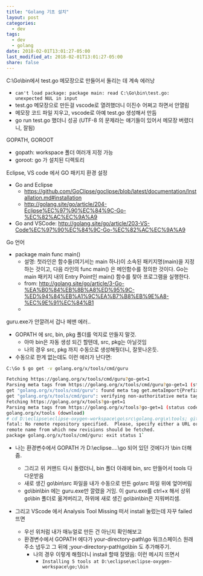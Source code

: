 ```yaml
---
title: "Golang 기초 설치"
layout: post
categories:
  - dev
tags:
  - dev
  - golang
date: 2018-02-01T13:01:27-05:00
last_modified_at: 2018-02-01T13:01:27-05:00
share: false
---
```


C:\Go\bin에서 test.go 메모장으로 만들어서 돌리는 데 계속 에러낭
- `can't load package: package main: read C:\Go\bin\test.go: unexpected NUL in input`
- test.go 메모장으로 만든걸 vscode로 열려했더니 이진수 어쩌고 하면서 안열림
- 메모장 코드 파일 지우고, vscode로 아예 test.go 생성해서 만듬
- go run test.go 했더니 성공 (UTF-8 의 문제라는 얘기들이 있어서 메모장 버렸더니, 잘됨)

GOPATH, GOROOT
- gopath: workspace 폴더 여러개 지정 가능
- goroot: go 가 설치된 디렉토리

Eclipse, VS code 에서 GO 패키지 환경 설정
- Go and Eclipse
    - https://github.com/GoClipse/goclipse/blob/latest/documentation/Installation.md#installation
    - http://golang.site/go/article/204-Eclipse%EC%97%90%EC%84%9C-Go-%EC%82%AC%EC%9A%A9
- Go and VSCode: http://golang.site/go/article/203-VS-Code%EC%97%90%EC%84%9C-Go-%EC%82%AC%EC%9A%A9

Go 언어
- package main func main()
    - 설명: 첫라인은 함수들(여기서는 main 하나)이 소속된 패키지명(main)을 지정하는 것이고, 다음 라인의 func main() 은 메인함수를 정의한 것이다. Go는 main 패키지 내의 Entry Point인 main() 함수를 찾아 프로그램을 실행한다. 
    - from: http://golang.site/go/article/3-Go-%EA%B0%84%EB%8B%A8%ED%95%9C-%ED%94%84%EB%A1%9C%EA%B7%B8%EB%9E%A8-%EC%9E%91%EC%84%B1
    - 

guru.exe가 안깔려서 겁나 헤맨 에러..
- GOPATH 에 src, bin, pkg 폴더를 억지로 만들지 말것.
    - 아마 bin은 자동 생성 되긴 할텐데, src, pkg는 아닐것임
    - 나의 경우 src, pkg 까지 수동으로 생성해줫더니, 잘못나온듯.
- 수동으로 한게 없는데도 이런 에러가 난다면: 
 ```bash
C:\Go $ go get -v golang.org/x/tools/cmd/guru

Fetching https://golang.org/x/tools/cmd/guru?go-get=1
Parsing meta tags from https://golang.org/x/tools/cmd/guru?go-get=1 (status code 200)
get "golang.org/x/tools/cmd/guru": found meta tag get.metaImport{Prefix:"golang.org/x/tools", VCS:"git", RepoRoot:"https://go.googlesource.com/tools"} at https://golang.org/x/tools/cmd/guru?go-get=1
get "golang.org/x/tools/cmd/guru": verifying non-authoritative meta tag
Fetching https://golang.org/x/tools?go-get=1
Parsing meta tags from https://golang.org/x/tools?go-get=1 (status code 200)
golang.org/x/tools (download)
# cd D:\eclipse\eclipse-oxygen-workspace\go\src\golang.org\x\tools; git pull --ff-only
fatal: No remote repository specified.  Please, specify either a URL or a
remote name from which new revisions should be fetched.
package golang.org/x/tools/cmd/guru: exit status 1`
```
- 나는 환경변수에서 GOPATH 가 D:\eclipse\....\go 되어 있던 것에다가 \bin 더해줌.
    - 그리고 위 커맨드 다시 돌렸더니, bin 폴더 아래에 bin, src 만들어서 tools 다 다운받음
    - 새로 생긴 go\bin\src 파일을 내가 수동으로 만든 go\src 파일 위에 엎어버림
    - go\bin\bin 에는 guru.exe만 깔렸을 거임. 이 guru.exe를 ctrl+x 해서 상위 go\bin 폴더로 옮겨버리고, 하위에 새로 생긴 go\bin\bin은 지워버리셈.


- 그리고 VScode 에서 Analysis Tool Missing 떠서 install 눌렀는데 자꾸 failed 뜨면
  - 우선 위처럼 내가 매뉴얼로 만든 건 아닌지 확인해보고
  - 환경변수에서 GOPATH 에다가 your-directory-path\go 워크스페이스 원래 주소 냅두고 그 뒤에 ;your-directory-path\go\bin 도 추가해주기.
    - 나의 경우 이렇게 해줬더니 install 할때 잘됐음: 이런 메시지 뜨면서
      - `Installing 5 tools at D:\eclipse\eclipse-oxygen-workspace\go;\bin`
      